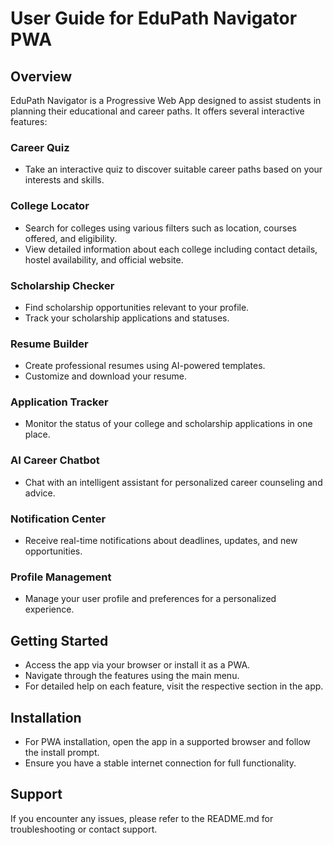 # User Guide for EduPath Navigator PWA

## Overview

EduPath Navigator is a Progressive Web App designed to assist students in planning their educational and career paths. It offers several interactive features:

### Career Quiz

- Take an interactive quiz to discover suitable career paths based on your interests and skills.

### College Locator

- Search for colleges using various filters such as location, courses offered, and eligibility.
- View detailed information about each college including contact details, hostel availability, and official website.

### Scholarship Checker

- Find scholarship opportunities relevant to your profile.
- Track your scholarship applications and statuses.

### Resume Builder

- Create professional resumes using AI-powered templates.
- Customize and download your resume.

### Application Tracker

- Monitor the status of your college and scholarship applications in one place.

### AI Career Chatbot

- Chat with an intelligent assistant for personalized career counseling and advice.

### Notification Center

- Receive real-time notifications about deadlines, updates, and new opportunities.

### Profile Management

- Manage your user profile and preferences for a personalized experience.

## Getting Started

- Access the app via your browser or install it as a PWA.
- Navigate through the features using the main menu.
- For detailed help on each feature, visit the respective section in the app.

## Installation

- For PWA installation, open the app in a supported browser and follow the install prompt.
- Ensure you have a stable internet connection for full functionality.

## Support

If you encounter any issues, please refer to the README.md for troubleshooting or contact support.
